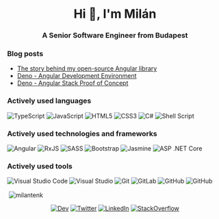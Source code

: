 <h1 align="center">Hi 👋, I'm Milán</h1>
<h3 align="center">A Senior Software Engineer from Budapest</h3>

### Blog posts
<!-- BLOG-POST-LIST:START -->
- [The story behind my open-source Angular library](https://dev.to/milantenk/the-story-behind-ngx-interactive-paycard-579f)
- [Deno - Angular Development Environment](https://dev.to/milantenk/deno-angular-development-environment-3ef1)
- [Deno - Angular Stack Proof of Concept](https://dev.to/milantenk/deno-angular-stack-proof-of-concept-1df2)
<!-- BLOG-POST-LIST:END -->

### Actively used languages

<img alt="TypeScript" src="https://img.shields.io/badge/typescript%20-%23007ACC.svg?&style=for-the-badge&logo=typescript&logoColor=white"/>
<img alt="JavaScript" src="https://img.shields.io/badge/javascript%20-%23323330.svg?&style=for-the-badge&logo=javascript&logoColor=%23F7DF1E"/>
<img alt="HTML5" src="https://img.shields.io/badge/html5%20-%23E34F26.svg?&style=for-the-badge&logo=html5&logoColor=white"/>
<img alt="CSS3" src="https://img.shields.io/badge/css3%20-%231572B6.svg?&style=for-the-badge&logo=css3&logoColor=white"/>
<img alt="C#" src="https://img.shields.io/badge/c%23%20-%23239120.svg?&style=for-the-badge&logo=c-sharp&logoColor=white"/>
<img alt="Shell Script" src="https://img.shields.io/badge/shell_script%20-%23121011.svg?&style=for-the-badge&logo=gnu-bash&logoColor=white"/>


### Actively used technologies and frameworks

<img alt="Angular" src="https://img.shields.io/badge/angular%20-%23DD0031.svg?&style=for-the-badge&logo=angular&logoColor=white"/>
<img alt="RxJS" src="https://img.shields.io/badge/rxjs-%23B7178C.svg?&style=for-the-badge&logo=reactivex&logoColor=white"/>
<img alt="SASS" src="https://img.shields.io/badge/SASS%20-hotpink.svg?&style=for-the-badge&logo=SASS&logoColor=white"/>
<img alt="Bootstrap" src="https://img.shields.io/badge/bootstrap%20-%23563D7C.svg?&style=for-the-badge&logo=bootstrap&logoColor=white"/>
<img alt="Jasmine" src="https://img.shields.io/badge/jasmine-%238A4182.svg?&style=for-the-badge&logo=jasmine&logoColor=white"/>
<img alt="ASP .NET Core" src="https://img.shields.io/badge/ASP.net%20Core%20-%2300AEFF.svg?&style=for-the-badge&logo=.net&logoColor=white"/>

### Actively used tools

<img alt="Visual Studio Code" src="https://img.shields.io/badge/Visual%20Studio%20Code%20-%23007ACC.svg?&style=for-the-badge&logo=visual-studio-code&logoColor=white"/>
<img alt="Visual Studio" src="https://img.shields.io/badge/Visual%20Studio-%235C2D91.svg?&style=for-the-badge&logo=visual-studio&logoColor=white"/>
<img alt="Git" src="https://img.shields.io/badge/git%20-%23F05033.svg?&style=for-the-badge&logo=git&logoColor=white"/>
<img alt="GitLab" src="https://img.shields.io/badge/gitlab%20-%23181717.svg?&style=for-the-badge&logo=gitlab&logoColor=white"/>
<img alt="GitHub" src="https://img.shields.io/badge/github%20-%23121011.svg?&style=for-the-badge&logo=github&logoColor=white"/>
<img alt="GitHub" src="https://img.shields.io/badge/Azure%20DevOps-%230078D7.svg?&style=for-the-badge&logo=azure-devops&logoColor=white"/>

<p>&nbsp;<img align="center" src="https://github-readme-stats.vercel.app/api?username=milantenk&show_icons=true" alt="milantenk" /></p>

<p align="center">
<a href="https://dev.to/milantenk"><img alt="Dev" src="https://img.shields.io/badge/dev-%230A0A0A.svg?&style=for-the-badge&logo=dev.to&logoColor=white"/></a>
<a href="https://twitter.com/milantenk"><img alt="Twitter" src="https://img.shields.io/badge/twitter-%231DA1F2.svg?&style=for-the-badge&logo=twitter&logoColor=white"/></a>
<a href="https://linkedin.com/in/milan-tenk"><img alt="LinkedIn" src="https://img.shields.io/badge/linkedin-%230077B5.svg?&style=for-the-badge&logo=linkedin&logoColor=white"/></a>
<a href="https://stackoverflow.com/users/2614313/milan-tenk"><img alt="StackOverflow" src="https://img.shields.io/badge/stackoverflow-%23FE7A16.svg?&style=for-the-badge&logo=stackoverflow&logoColor=white"/></a>
</p>
